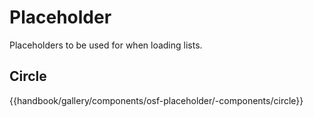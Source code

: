 # Placeholder

Placeholders to be used for when loading lists.

## Circle
{{handbook/gallery/components/osf-placeholder/-components/circle}}
